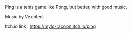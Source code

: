 Ping is a tenis game like Pong, but better, with good music.

Music by Vexcited.

Itch.io link : https://mylo-racoon.itch.io/ping
